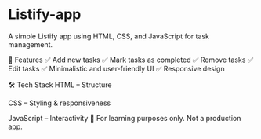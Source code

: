 # Listify-app
A simple Listify app using HTML, CSS, and JavaScript for task management.

🚀 Features
✅ Add new tasks
✅ Mark tasks as completed
✅ Remove tasks
✅ Edit tasks
✅ Minimalistic and user-friendly UI
✅ Responsive design

🛠️ Tech Stack
HTML – Structure

CSS – Styling & responsiveness

JavaScript – Interactivity
📜 For learning purposes only. Not a production app.
